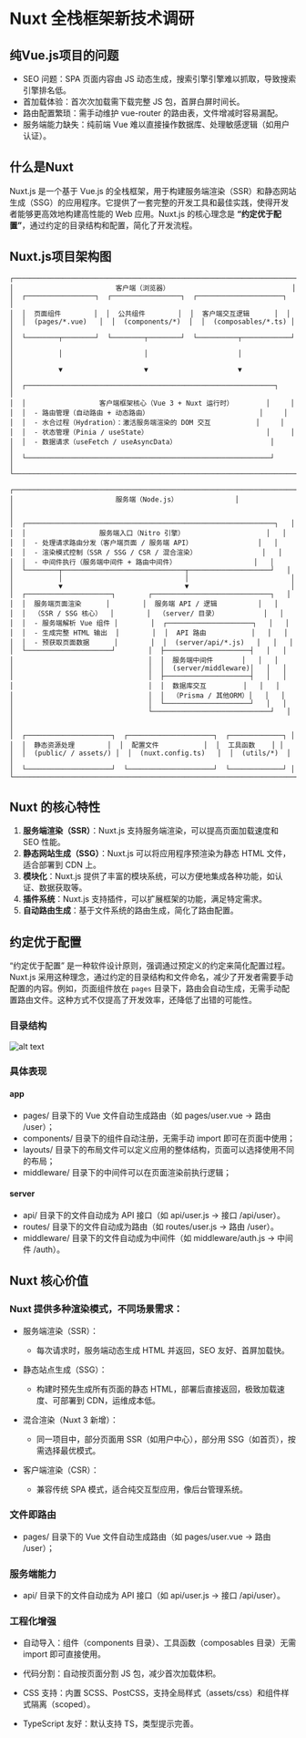 # Nuxt 全栈框架新技术调研

## 纯Vue.js项目的问题

- SEO 问题：SPA 页面内容由 JS 动态生成，搜索引擎引擎难以抓取，导致搜索引擎排名低。
- 首加载体验：首次次加载需下载完整 JS 包，首屏白屏时间长。
- 路由配置繁琐：需手动维护 vue-router 的路由表，文件增减时容易漏配。
- 服务端能力缺失：纯前端 Vue 难以直接操作数据库、处理敏感逻辑（如用户认证）。

## 什么是Nuxt

Nuxt.js 是一个基于 Vue.js 的全栈框架，用于构建服务端渲染（SSR）和静态网站生成（SSG）的应用程序。它提供了一套完整的开发工具和最佳实践，使得开发者能够更高效地构建高性能的 Web 应用。Nuxt.js 的核心理念是 **“约定优于配置”**，通过约定的目录结构和配置，简化了开发流程。

## Nuxt.js项目架构图

```text
┌─────────────────────────────────────────────────────────────────────┐
│                         客户端（浏览器）                              │
│  ┌─────────────────┐  ┌─────────────────┐  ┌─────────────────────┐  │
│  │  页面组件        │  │  公共组件        │  │  客户端交互逻辑      │  │
│  │  (pages/*.vue)   │  │  (components/*)  │  │  (composables/*.ts) │  │
│  └────────┬────────┘  └────────┬────────┘  └──────────┬────────────┘  │
│           │                    │                      │               │
│           ▼                    ▼                      ▼               │
│  ┌─────────────────────────────────────────────────────────────┐     │
│  │                  客户端框架核心（Vue 3 + Nuxt 运行时）        │     │
│  │  - 路由管理（自动路由 + 动态路由）                           │     │
│  │  - 水合过程（Hydration）：激活服务端渲染的 DOM 交互           │     │
│  │  - 状态管理（Pinia / useState）                             │     │
│  │  - 数据请求（useFetch / useAsyncData）                       │     │
│  └────────────────────────────────────────────────────────────┘     │
└──────────────────────────────────────────────────────────────────────┘

┌─────────────────────────────────────────────────────────────────────┐
│                         服务端（Node.js）              │
│                                                                     │
│  ┌─────────────────────────────────────────────────────────────┐   │
│  │                  服务端入口（Nitro 引擎）                    │   │
│  │  - 处理请求路由分发（客户端页面 / 服务端 API）                │   │
│  │  - 渲染模式控制（SSR / SSG / CSR / 混合渲染）                │   │
│  │  - 中间件执行（服务端中间件 + 路由中间件）                   │   │
│  └────────┬──────────────────────────────┬────────────────────┘   │
│           │                              │                         │
│           ▼                              ▼                         │
│  ┌─────────────────────┐        ┌─────────────────────────────┐   │
│  │  服务端页面渲染      │        │  服务端 API / 逻辑          │   │
│  │  （SSR / SSG 核心）  │        │  （server/ 目录）           │   │
│  │  - 服务端解析 Vue 组件 │        │  ┌─────────────────────┐   │   │
│  │  - 生成完整 HTML 输出  │        │  │  API 路由           │   │   │
│  │  - 预获取页面数据      │        │  │  (server/api/*.js)   │   │   │
│  └─────────────────────┘        │  ├─────────────────────┤   │   │
│                                 │  │  服务端中间件       │   │   │
│                                 │  │  (server/middleware)│   │   │
│                                 │  ├─────────────────────┤   │   │
│                                 │  │  数据库交互         │   │   │
│                                 │  │  （Prisma / 其他ORM）│   │   │
│                                 │  └─────────────────────┘   │   │
│                                 └─────────────────────────────┘   │
│                                                                     │
│  ┌─────────────────────┐  ┌─────────────────────┐  ┌─────────────┐ │
│  │  静态资源处理        │  │  配置文件           │  │  工具函数    │ │
│  │  (public/ / assets/) │  │  (nuxt.config.ts)   │  │  (utils/*)  │ │
│  └─────────────────────┘  └─────────────────────┘  └─────────────┘ │
└─────────────────────────────────────────────────────────────────────┘

```

## Nuxt 的核心特性

1. **服务端渲染（SSR）**：Nuxt.js 支持服务端渲染，可以提高页面加载速度和 SEO 性能。
2. **静态网站生成（SSG）**：Nuxt.js 可以将应用程序预渲染为静态 HTML 文件，适合部署到 CDN 上。
3. **模块化**：Nuxt.js 提供了丰富的模块系统，可以方便地集成各种功能，如认证、数据获取等。
4. **插件系统**：Nuxt.js 支持插件，可以扩展框架的功能，满足特定需求。
5. **自动路由生成**：基于文件系统的路由生成，简化了路由配置。

## 约定优于配置

“约定优于配置” 是一种软件设计原则，强调通过预定义的约定来简化配置过程。Nuxt.js 采用这种理念，通过约定的目录结构和文件命名，减少了开发者需要手动配置的内容。例如，页面组件放在 `pages` 目录下，路由会自动生成，无需手动配置路由文件。这种方式不仅提高了开发效率，还降低了出错的可能性。

### 目录结构

![alt text](image-2.png)

### 具体表现

#### app

- pages/ 目录下的 Vue 文件自动生成路由（如 pages/user.vue → 路由 /user）；
- components/ 目录下的组件自动注册，无需手动 import 即可在页面中使用；
- layouts/ 目录下的布局文件可以定义应用的整体结构，页面可以选择使用不同的布局；
- middleware/ 目录下的中间件可以在页面渲染前执行逻辑；

#### server

- api/ 目录下的文件自动成为 API 接口（如 api/user.js → 接口 /api/user）。
- routes/ 目录下的文件自动成为路由（如 routes/user.js → 路由 /user）。
- middleware/ 目录下的文件自动成为中间件（如 middleware/auth.js → 中间件 /auth）。

## Nuxt 核心价值

### Nuxt 提供多种渲染模式，不同场景需求：

- 服务端渲染（SSR）：
  - 每次请求时，服务端动态生成 HTML 并返回，SEO 友好、首屏加载快。

- 静态站点生成（SSG）：
  - 构建时预先生成所有页面的静态 HTML，部署后直接返回，极致加载速度、可部署到 CDN，运维成本低。

- 混合渲染（Nuxt 3 新增）：
  - 同一项目中，部分页面用 SSR（如用户中心），部分用 SSG（如首页），按需选择最优模式。

- 客户端渲染（CSR）：
  - 兼容传统 SPA 模式，适合纯交互型应用，像后台管理系统。

### 文件即路由

- pages/ 目录下的 Vue 文件自动生成路由（如 pages/user.vue → 路由 /user）；

### 服务端能力

- api/ 目录下的文件自动成为 API 接口（如 api/user.js → 接口 /api/user）。

### 工程化增强

- 自动导入：组件（components 目录）、工具函数（composables 目录）无需 import 即可直接使用。

- 代码分割：自动按页面分割 JS 包，减少首次加载体积。

- CSS 支持：内置 SCSS、PostCSS，支持全局样式（assets/css）和组件样式隔离（scoped）。

- TypeScript 友好：默认支持 TS，类型提示完善。
